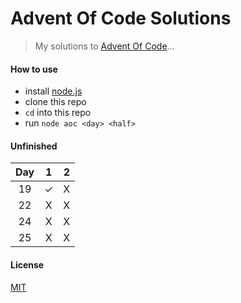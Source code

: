 # Advent Of Code Solutions

> My solutions to [Advent Of Code](http://adventofcode.com/)...

#### How to use

- install [node.js](https://nodejs.org/en/download)
- clone this repo
- `cd` into this repo
- run `node aoc <day> <half>`

#### Unfinished

| Day |    1    |    2    |
|:---:|:-------:|:-------:|
| 19  |&#x2713; |    X    |
| 22  |    X    |    X    |
| 24  |    X    |    X    |
| 25  |    X    |    X    |


#### License

[MIT](http://choosealicense.com/licenses/mit/)

